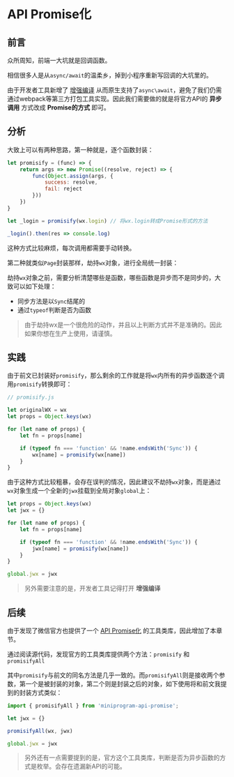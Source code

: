 # API Promise化

## 前言

众所周知，前端一大坑就是回调函数。

相信很多人是从`async/await`的温柔乡，掉到小程序重新写回调的大坑里的。

由于开发者工具新增了 [增强编译](https://developers.weixin.qq.com/miniprogram/dev/devtools/codecompile.html) 从而原生支持了`async\await`，避免了我们仍需通过webpack等第三方打包工具实现。因此我们需要做的就是将官方API的 **异步调用** 方式改成 **Promise的方式** 即可。

## 分析

大致上可以有两种思路，第一种就是，逐个函数封装：

```js
let promisify = (func) => {
    return args => new Promise((resolve, reject) => {
        func(Object.assign(args, {
            success: resolve,
            fail: reject
        }))
    })
}

let _login = promisify(wx.login) // 将wx.login转成Promise形式的方法

_login().then(res => console.log)
```

这种方式比较麻烦，每次调用都需要手动转换。

第二种就类似`Page`封装那样，劫持`wx`对象，进行全局统一封装：

劫持`wx`对象之前，需要分析清楚哪些是函数，哪些函数是异步而不是同步的，大致可以如下处理：

- 同步方法是以`Sync`结尾的
- 通过`typeof`判断是否为函数

> 由于劫持wx是一个很危险的动作，并且以上判断方式并不是准确的。因此如果你想在生产上使用，请谨慎。

## 实践

由于前文已封装好`promisify`，那么剩余的工作就是将`wx`内所有的异步函数逐个调用`promisify`转换即可：

```js
// promisify.js

let originalWX = wx
let props = Object.keys(wx)

for (let name of props) {
    let fn = props[name]

    if (typeof fn === 'function' && !name.endsWith('Sync')) {
        wx[name] = promisify(wx[name])
    }
}
```

由于这种方式比较粗暴，会存在误判的情况，因此建议不劫持`wx`对象，而是通过`wx`对象生成一个全新的`jwx`挂载到全局对象`global`上：

```js
let props = Object.keys(wx)
let jwx = {}

for (let name of props) {
    let fn = props[name]

    if (typeof fn === 'function' && !name.endsWith('Sync')) {
        jwx[name] = promisify(wx[name])
    }
}

global.jwx = jwx
```

> 另外需要注意的是，开发者工具记得打开 **增强编译**

## 后续

由于发现了微信官方也提供了一个 [API Promise化](https://developers.weixin.qq.com/miniprogram/dev/extended/utils/api-promise.html) 的工具类库，因此增加了本章节。

通过阅读源代码，发现官方的工具类库提供两个方法：`promisify` 和 `promisifyAll`

其中`promisify`与前文的同名方法是几乎一致的。而`promisifyAll`则是接收两个参数，第一个是被封装的对象，第二个则是封装之后的对象，如下使用将和前文我提到的封装方式类似：

```js
import { promisifyAll } from 'miniprogram-api-promise';

let jwx = {}

promisifyAll(wx, jwx)

global.jwx = jwx
```

> 另外还有一点需要提到的是，官方这个工具类库，判断是否为异步函数的方式是枚举。会存在遗漏新API的可能。